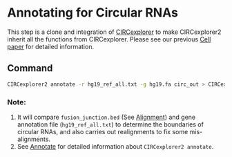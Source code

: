 # Annotating for Circular RNAs

This step is a clone and integration of [CIRCexplorer](http://yanglab.github.io/CIRCexplorer/) to make CIRCexplorer2 inherit all the functions from CIRCexplorer. Please see our previous [Cell paper](http://www.sciencedirect.com/science/article/pii/S0092867414011118) for detailed information.

## Command

```bash
CIRCexplorer2 annotate -r hg19_ref_all.txt -g hg19.fa circ_out > CIRCexplorer2_annotate.log
```

### Note:
1. It will compare `fusion_junction.bed` (See [Alignment](../tutorial/alignment.md)) and gene annotation file (`hg19_ref_all.txt`) to determine the boundaries of circular RNAs, and also carries out realignments to fix some mis-alignments.
2. See [Annotate](../modules/annotate.md) for detailed information about `CIRCexplorer2 annotate`.
